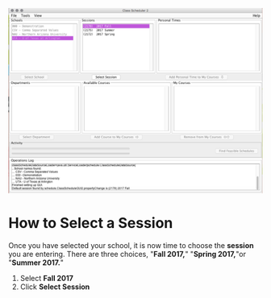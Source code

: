 ![Selecting Session](assets/3.png)
# How to Select a Session
Once you have selected your school, it is now time to choose the **session** you are entering. There are three choices, "**Fall 2017,**" "**Spring 2017,**"or "**Summer 2017.**"
1. Select **Fall 2017** 
2. Click **Select Session**
